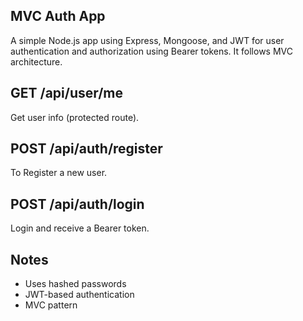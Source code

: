 ## MVC Auth App

A simple Node.js app using Express, Mongoose, and JWT for user authentication and authorization using Bearer tokens. It follows MVC architecture.

## GET /api/user/me
Get user info (protected route).

## POST /api/auth/register
To Register a new user.

## POST /api/auth/login
Login and receive a Bearer token.

## Notes
- Uses hashed passwords
- JWT-based authentication
- MVC pattern
